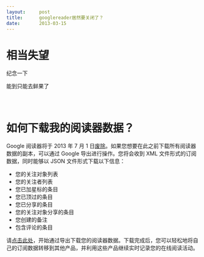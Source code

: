 ```yaml
---
layout:     post
title:      googlereader居然要关闭了？
date:       2013-03-15
---
```

# 相当失望

纪念一下

能到只能去鲜果了

# <img src="http://images.cnitblog.com/blog/433618/201303/15125930-8a1567994c5d4196a217e5be45b69ed8.png" alt="" />

# 如何下载我的阅读器数据？

Google 阅读器将于 2013 年 7 月 1 日[废除](http://googlereader.blogspot.com/2013/03/powering-down-google-reader.html)。如果您想要在此之前下载所有阅读器数据的副本，可以通过 Google 导出进行操作。您将会收到 XML 文件形式的订阅数据，同时能够以 JSON 文件形式下载以下信息：

- 您的关注对象列表
- 您的关注者列表
- 您已加星标的条目
- 您已顶过的条目
- 您已分享的条目
- 您的关注对象分享的条目
- 您创建的备注
- 包含评论的条目

请[点击此处](http://www.google.com/takeout/#custom:reader)，开始通过导出下载您的阅读器数据。下载完成后，您可以轻松地将自己的订阅数据转移到其他产品，并利用这些产品继续实时记录您的在线阅读活动。
